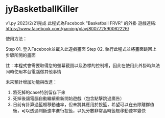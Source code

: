 # jyBasketballKiller
v1.py
2023/2/21完成
此程式為Facebook "Basketball FRVR" 的外掛
遊戲連結: https://www.facebook.com/gaming/play/800772590062226/

使用方法：

Step 01. 登入Facebook並載入此遊戲畫面
Step 02. 執行此程式並將畫面跳回上步驟所開的畫面

註：本程式會需要取得您的螢幕截圖以及游標的控制權，因此在使用此外掛時無法同時使用本台電腦做其他事情

未來預計增加功能與改進：
1. 將死掉的case特別留存下來
2. 死掉後讓電腦自動繼續重新開始遊戲（包含點擊跳過廣告）
3. 日前有計算過籃框移動速率，但未將其應用於投籃，希望可以在去除離群值後，可以透過判斷速率進行投籃，以免分數非常高時籃框移動速率變快
